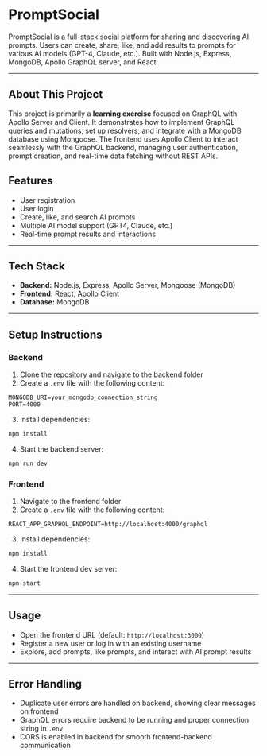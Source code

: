 # PromptSocial

PromptSocial is a full-stack social platform for sharing and discovering AI prompts. Users can create, share, like, and add results to prompts for various AI models (GPT-4, Claude, etc.). Built with Node.js, Express, MongoDB, Apollo GraphQL server, and React.

---

## About This Project

This project is primarily a **learning exercise** focused on GraphQL with Apollo Server and Client. It demonstrates how to implement GraphQL queries and mutations, set up resolvers, and integrate with a MongoDB database using Mongoose. The frontend uses Apollo Client to interact seamlessly with the GraphQL backend, managing user authentication, prompt creation, and real-time data fetching without REST APIs.


## Features

- User registration 
- User login
- Create, like, and search AI prompts
- Multiple AI model support (GPT4, Claude, etc.)
- Real-time prompt results and interactions

---

## Tech Stack

- **Backend:** Node.js, Express, Apollo Server, Mongoose (MongoDB)
- **Frontend:** React, Apollo Client
- **Database:** MongoDB

---

## Setup Instructions

### Backend

1. Clone the repository and navigate to the backend folder
2. Create a `.env` file with the following content:

```
MONGODB_URI=your_mongodb_connection_string
PORT=4000
```

3. Install dependencies:
```bash
npm install
```

4. Start the backend server:

```bash
npm run dev
```

### Frontend

1. Navigate to the frontend folder
2. Create a `.env` file with the following content:

```
REACT_APP_GRAPHQL_ENDPOINT=http://localhost:4000/graphql
```

3. Install dependencies:

```bash
npm install
```

4. Start the frontend dev server:

```bash
npm start
```

---

## Usage

* Open the frontend URL (default: `http://localhost:3000`)
* Register a new user or log in with an existing username
* Explore, add prompts, like prompts, and interact with AI prompt results

---

## Error Handling

* Duplicate user errors are handled on backend, showing clear messages on frontend
* GraphQL errors require backend to be running and proper connection string in `.env`
* CORS is enabled in backend for smooth frontend-backend communication

